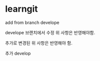 # learngit
add from branch develope

develope 브랜치에서 수정 위 사항은 반영해야함.

추가로 변경된 위 사항은 반영해야 함.
 
추가 develop